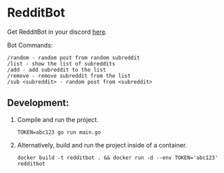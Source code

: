 # RedditBot
Get RedditBot in your discord [here](https://discord.com/api/oauth2/authorize?client_id=931745853331374170&permissions=534723951680&scope=bot%20applications.commands).

Bot Commands:
```
/random - random post from random subreddit
/list - show the list of subreddits
/add - add subreddit to the list
/remove - remove subreddit from the list
/sub <subreddit> - random post from <subreddit>
```

## Development:
1. Compile and run the project.

    ```
    TOKEN=abc123 go run main.go
    ```

2. Alternatively, build and run the project inside of a container.

    ```
    docker build -t redditbot . && docker run -d --env TOKEN='abc123' redditbot
    ```
